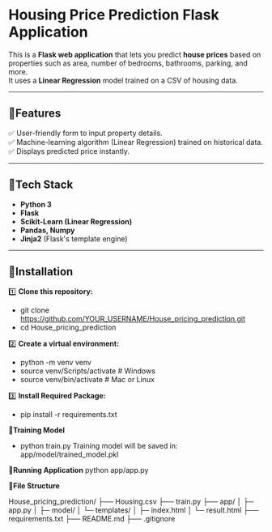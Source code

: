 # Housing Price Prediction Flask Application

This is a **Flask web application** that lets you predict **house prices** based on properties such as area, number of bedrooms, bathrooms, parking, and more.  
It uses a **Linear Regression** model trained on a CSV of housing data.

---

## 🔹Features

✅ User-friendly form to input property details.  
✅ Machine-learning algorithm (Linear Regression) trained on historical data.  
✅ Displays predicted price instantly.

---

## 🔹Tech Stack

- **Python 3**
- **Flask**
- **Scikit-Learn (Linear Regression)**
- **Pandas, Numpy**
- **Jinja2** (Flask's template engine)

---

## 🔹Installation

1️⃣ **Clone this repository:**


- git clone https://github.com/YOUR_USERNAME/House_pricing_prediction.git
- cd House_pricing_prediction

2️⃣ **Create a virtual environment:**
- python -m venv venv
- source venv/Scripts/activate  # Windows
- source venv/bin/activate  # Mac or Linux

3️⃣ **Install Required Package:**
- pip install -r requirements.txt


🔹**Training Model**
- python train.py
Training model will be saved in: app/model/trained_model.pkl

🔹**Running Application**
python app/app.py

🔹**File Structure**

House_pricing_prediction/
├── Housing.csv
├── train.py
├── app/
│ ├─ app.py
│ ├─ model/
│ └─ templates/
│    ├─ index.html
│    └─ result.html
├── requirements.txt
├── README.md
├── .gitignore

